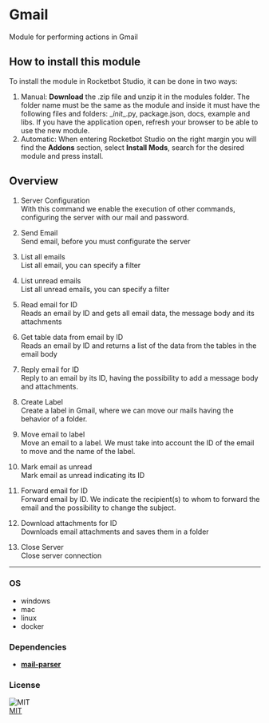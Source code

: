 



# Gmail
  
Module for performing actions in Gmail  

## How to install this module
  
To install the module in Rocketbot Studio, it can be done in two ways:
1. Manual: __Download__ the .zip file and unzip it in the modules folder. The folder name must be the same as the module and inside it must have the following files and folders: \__init__.py, package.json, docs, example and libs. If you have the application open, refresh your browser to be able to use the new module.
2. Automatic: When entering Rocketbot Studio on the right margin you will find the **Addons** section, select **Install Mods**, search for the desired module and press install.  


## Overview


1. Server Configuration  
With this command we enable the execution of other commands, configuring the server with our mail and password.

2. Send Email  
Send email, before you must configurate the server

3. List all emails  
List all email, you can specify a filter

4. List unread emails  
List all unread emails, you can specify a filter

5. Read email for ID  
Reads an email by ID and gets all email data, the message body and its attachments

6. Get table data from email by ID  
Reads an email by ID and returns a list of the data from the tables in the email body

7. Reply email for ID  
Reply to an email by its ID, having the possibility to add a message body and attachments.

8. Create Label  
Create a label in Gmail, where we can move our mails having the behavior of a folder.

9. Move email to label  
Move an email to a label. We must take into account the ID of the email to move and the name of the label.

10. Mark email as unread  
Mark email as unread indicating its ID

11. Forward email for ID  
Forward email by ID. We indicate the recipient(s) to whom to forward the email and the possibility to change the subject.

12. Download attachments for ID  
Downloads email attachments and saves them in a folder

13. Close Server  
Close server connection  




----
### OS

- windows
- mac
- linux
- docker

### Dependencies
- [**mail-parser**](https://pypi.org/project/mail-parser/)
### License
  
![MIT](https://camo.githubusercontent.com/107590fac8cbd65071396bb4d04040f76cde5bde/687474703a2f2f696d672e736869656c64732e696f2f3a6c6963656e73652d6d69742d626c75652e7376673f7374796c653d666c61742d737175617265)  
[MIT](http://opensource.org/licenses/mit-license.ph)